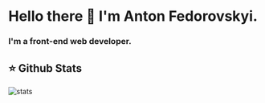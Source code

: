 # Hello there 👋 I'm Anton Fedorovskyi.
### I'm a front-end web developer. 
  
## :star: Github Stats
<img alt="stats" src="https://github-readme-stats.vercel.app/api?username=fedorovsky&show_icons=true&hide_border=true&hide_title=true" />
